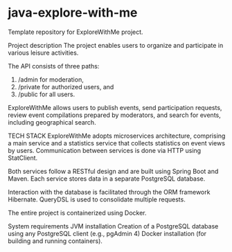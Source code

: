 # java-explore-with-me
Template repository for ExploreWithMe project.

Project description
The project enables users to organize and participate in various leisure activities.

The API consists of three paths:
1) /admin for moderation,
2) /private for authorized users, and
3) /public for all users.

ExploreWithMe allows users to publish events, send participation requests,
review event compilations prepared by moderators, and search for events, including geographical search.

TECH STACK
ExploreWithMe adopts microservices architecture, comprising a main service and a statistics service
that collects statistics on event views by users. Communication between services is done via HTTP using StatClient.

Both services follow a RESTful design and are built using Spring Boot and Maven.
Each service stores data in a separate PostgreSQL database.

Interaction with the database is facilitated through the ORM framework Hibernate.
QueryDSL is used to consolidate multiple requests.

The entire project is containerized using Docker.

System requirements
JVM installation
Creation of a PostgreSQL database using any PostgreSQL client (e.g., pgAdmin 4)
Docker installation (for building and running containers).
